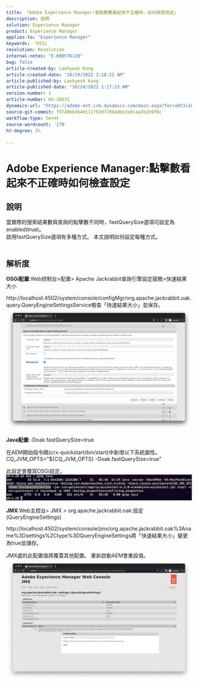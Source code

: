 ```yaml
---
title: 「Adobe Experience Manager:當點擊數看起來不正確時，如何檢查設定」
description: 說明
solution: Experience Manager
product: Experience Manager
applies-to: "Experience Manager"
keywords: 「KCS」
resolution: Resolution
internal-notes: "E-000576120"
bug: false
article-created-by: Laehyeok Kang
article-created-date: "10/19/2022 2:18:21 AM"
article-published-by: Laehyeok Kang
article-published-date: "10/24/2022 1:17:23 AM"
version-number: 1
article-number: KA-20831
dynamics-url: "https://adobe-ent.crm.dynamics.com/main.aspx?forceUCI=1&pagetype=entityrecord&etn=knowledgearticle&id=9b90084b-544f-ed11-bba2-0022480867bd"
source-git-commit: f9748bb3b40111783d77894dbe2a9caa2b2b9f0c
workflow-type: tm+mt
source-wordcount: '170'
ht-degree: 2%

---
```


# Adobe Experience Manager:點擊數看起來不正確時如何檢查設定

## 說明

當實際的搜索結果數與查詢的點擊數不同時，fastQuerySize選項可設定為enabled(true)。
<br>啟用fastQuerySize選項有多種方式。 本文說明如何設定每種方式。
<br> 

## 解析度


<b>OSGi配置</b>:Web控制台>配置> Apache Jackrabbit查詢引擎設定服務>快速結果大小

http://localhost:4502/system/console/configMgr/org.apache.jackrabbit.oak.query.QueryEngineSettingsService檢查「快速結果大小」並保存。
   ![](assets/cef3b476-b74f-ed11-bba2-0022480867bd.png)

<b>Java配置</b>:-Doak.fastQuerySize=true

在AEM開始指令碼(crx-quickstart/bin/start)中新增以下系統屬性。
        CQ_JVM_OPTS=&quot;${CQ_JVM_OPTS} -Doak.fastQuerySize=true&quot;

此設定會覆寫OSGi設定。
    ![](assets/4afe8a85-b74f-ed11-bba2-0022480867bd.png)

<b>JMX</b>:Web主控台> JMX > org.apache.jackrabbit.oak:設定(QueryEngineSettings)

http://localhost:4502/system/console/jmx/org.apache.jackrabbit.oak%3Aname%3Dsettings%2Ctype%3DQueryEngineSettings將「快速結果大小」變更為true並儲存。

JMX處的此配置值將覆蓋其他配置。 重新啟動AEM會重設值。
![](assets/8592cd98-b74f-ed11-bba2-0022480867bd.png)
